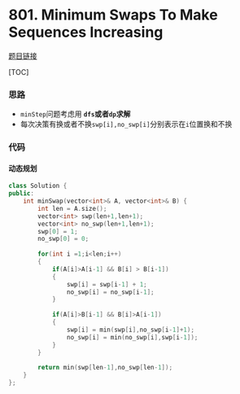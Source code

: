 # 801. Minimum Swaps To Make Sequences Increasing

[题目链接](https://leetcode.com/problems/minimum-swaps-to-make-sequences-increasing/)

[TOC]

### 思路
* `minStep`问题考虑用 **`dfs`或者`dp`求解**
* 每次决策有换或者不换`swp[i],no_swp[i]`分别表示在`i`位置换和不换
### 代码

#### 动态规划

```cpp
class Solution {
public:
    int minSwap(vector<int>& A, vector<int>& B) {
        int len = A.size();
        vector<int> swp(len+1,len+1);
        vector<int> no_swp(len+1,len+1);
        swp[0] = 1;
        no_swp[0] = 0;
        
        for(int i =1;i<len;i++)
        {
            if(A[i]>A[i-1] && B[i] > B[i-1])
            {
                swp[i] = swp[i-1] + 1;
                no_swp[i] = no_swp[i-1];
            }
            
            if(A[i]>B[i-1] && B[i]>A[i-1])
            {
                swp[i] = min(swp[i],no_swp[i-1]+1);
                no_swp[i] = min(no_swp[i],swp[i-1]);
            }
        }
        
        return min(swp[len-1],no_swp[len-1]);
    }
};
```

